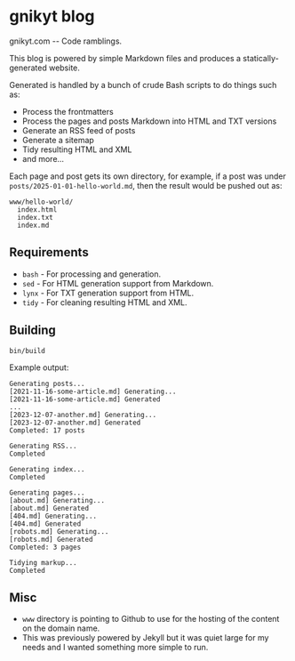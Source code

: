 # gnikyt blog

gnikyt.com -- Code ramblings.

This blog is powered by simple Markdown files and produces a statically-generated website.

Generated is handled by a bunch of crude Bash scripts to do things such as:

* Process the frontmatters
* Process the pages and posts Markdown into HTML and TXT versions
* Generate an RSS feed of posts
* Generate a sitemap
* Tidy resulting HTML and XML
* and more...

Each page and post gets its own directory, for example, if a post was under `posts/2025-01-01-hello-world.md`, then the result would be pushed out as:

```
www/hello-world/
  index.html
  index.txt
  index.md
```

## Requirements

* `bash` - For processing and generation.
* `sed` - For HTML generation support from Markdown.
* `lynx` - For TXT generation support from HTML.
* `tidy` - For cleaning resulting HTML and XML.

## Building

`bin/build`

Example output:

```
Generating posts...
[2021-11-16-some-article.md] Generating...
[2021-11-16-some-article.md] Generated
...
[2023-12-07-another.md] Generating...
[2023-12-07-another.md] Generated
Completed: 17 posts

Generating RSS...
Completed

Generating index...
Completed

Generating pages...
[about.md] Generating...
[about.md] Generated
[404.md] Generating...
[404.md] Generated
[robots.md] Generating...
[robots.md] Generated
Completed: 3 pages

Tidying markup...
Completed
```

## Misc

* `www` directory is pointing to Github to use for the hosting of the content on the domain name.
* This was previously powered by Jekyll but it was quiet large for my needs and I wanted something more simple to run.

